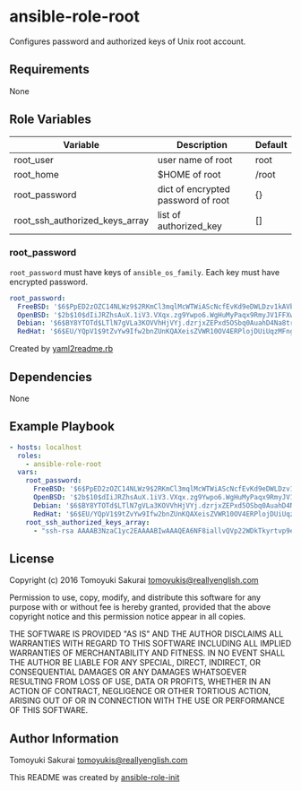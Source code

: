 # ansible-role-root

Configures password and authorized keys of Unix root account.

## Requirements

None

## Role Variables

| Variable | Description | Default |
|----------|-------------|---------|
| root\_user | user name of root | root |
| root\_home | $HOME of root | /root |
| root\_password | dict of encrypted password of root | {} |
| root\_ssh\_authorized\_keys\_array | list of authorized\_key | [] |

### root\_password

`root_password` must have keys of `ansible_os_family`. Each key must have encrypted password.

```yaml
root_password:
  FreeBSD: '$6$PpED2zOZC14NLWz9$2RKmCl3mqlMcWTWiAScNcfEvKd9eDWLDzv1kAVb24eB4IvOXtdyFBBR.TTZzmklb87RZKvsPYLByFqMVVxhu81' # password
  OpenBSD: '$2b$10$dIiJRZhsAuX.1iV3.VXqx.zg9Ywpo6.WgHuMyPaqx9RmyJV1FFXw.' # Password
  Debian: '$6$BY8YTOTd$LTlN7gVLa3KOVVhHjVYj.dzrjxZEPxd5OSbq0AuahD4Na8trGjXbskwH49qiIibA3gnrYHWSQ/jnhBZKPF/T..' # password
  RedHat: '$6$EU/YQpV1$9tZvYw9Ifw2bnZUnKQAXeisZVWR10OV4ERPlojDUiUqzMFngi9SeSTX7NWoq.eXS1t/tUlqx6DvqyEdTU7Wpn1' # password

```

Created by [yaml2readme.rb](https://gist.github.com/trombik/b2df709657c08d845b1d3b3916e592d3)

Dependencies
------------

None

Example Playbook
----------------

```yaml
- hosts: localhost
  roles:
    - ansible-role-root
  vars:
    root_password:
      FreeBSD: '$6$PpED2zOZC14NLWz9$2RKmCl3mqlMcWTWiAScNcfEvKd9eDWLDzv1kAVb24eB4IvOXtdyFBBR.TTZzmklb87RZKvsPYLByFqMVVxhu81' # password
      OpenBSD: '$2b$10$dIiJRZhsAuX.1iV3.VXqx.zg9Ywpo6.WgHuMyPaqx9RmyJV1FFXw.' # Password
      Debian: '$6$BY8YTOTd$LTlN7gVLa3KOVVhHjVYj.dzrjxZEPxd5OSbq0AuahD4Na8trGjXbskwH49qiIibA3gnrYHWSQ/jnhBZKPF/T..' # password
      RedHat: '$6$EU/YQpV1$9tZvYw9Ifw2bnZUnKQAXeisZVWR10OV4ERPlojDUiUqzMFngi9SeSTX7NWoq.eXS1t/tUlqx6DvqyEdTU7Wpn1' # password
    root_ssh_authorized_keys_array:
      - "ssh-rsa AAAAB3NzaC1yc2EAAAABIwAAAQEA6NF8iallvQVp22WDkTkyrtvp9eWW6A8YVr+kz4TjGYe7gHzIw+niNltGEFHzD8+v1I2YJ6oXevct1YeS0o9HZyN1Q9qgCgzUFtdOKLv6IedplqoPkcmF0aYet2PkEDo3MlTBckFXPITAMzF8dJSIFo9D8HfdOV0IAdx4O7PtixWKn5y2hMNG0zQPyUecp4pzC6kivAIhyfHilFR61RGL+GPXQ2MWZWFYbAGjyiYJnAmCP3NOTd0jMZEnDkbUvxhMmBYSdETk1rRgm+R4LOzFUGaHqHDLKLX+FIPKcF96hrucXzcWyLbIbEgE98OHlnVYCzRdK8jlqm8tehUc9c9WhQ== vagrant insecure public key"
```

License
-------

Copyright (c) 2016 Tomoyuki Sakurai <tomoyukis@reallyenglish.com>

Permission to use, copy, modify, and distribute this software for any
purpose with or without fee is hereby granted, provided that the above
copyright notice and this permission notice appear in all copies.

THE SOFTWARE IS PROVIDED "AS IS" AND THE AUTHOR DISCLAIMS ALL WARRANTIES
WITH REGARD TO THIS SOFTWARE INCLUDING ALL IMPLIED WARRANTIES OF
MERCHANTABILITY AND FITNESS. IN NO EVENT SHALL THE AUTHOR BE LIABLE FOR
ANY SPECIAL, DIRECT, INDIRECT, OR CONSEQUENTIAL DAMAGES OR ANY DAMAGES
WHATSOEVER RESULTING FROM LOSS OF USE, DATA OR PROFITS, WHETHER IN AN
ACTION OF CONTRACT, NEGLIGENCE OR OTHER TORTIOUS ACTION, ARISING OUT OF
OR IN CONNECTION WITH THE USE OR PERFORMANCE OF THIS SOFTWARE.

Author Information
------------------

Tomoyuki Sakurai <tomoyukis@reallyenglish.com>

This README was created by [ansible-role-init](https://gist.github.com/trombik/d01e280f02c78618429e334d8e4995c0)
